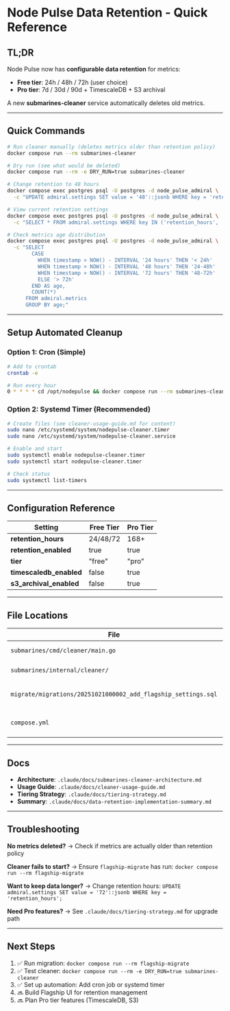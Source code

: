 # Node Pulse Data Retention - Quick Reference

## TL;DR

Node Pulse now has **configurable data retention** for metrics:

- **Free tier**: 24h / 48h / 72h (user choice)
- **Pro tier**: 7d / 30d / 90d + TimescaleDB + S3 archival

A new **submarines-cleaner** service automatically deletes old metrics.

---

## Quick Commands

```bash
# Run cleaner manually (deletes metrics older than retention policy)
docker compose run --rm submarines-cleaner

# Dry run (see what would be deleted)
docker compose run --rm -e DRY_RUN=true submarines-cleaner

# Change retention to 48 hours
docker compose exec postgres psql -U postgres -d node_pulse_admiral \
  -c "UPDATE admiral.settings SET value = '48'::jsonb WHERE key = 'retention_hours';"

# View current retention settings
docker compose exec postgres psql -U postgres -d node_pulse_admiral \
  -c "SELECT * FROM admiral.settings WHERE key IN ('retention_hours', 'retention_enabled');"

# Check metrics age distribution
docker compose exec postgres psql -U postgres -d node_pulse_admiral \
  -c "SELECT
        CASE
          WHEN timestamp > NOW() - INTERVAL '24 hours' THEN '< 24h'
          WHEN timestamp > NOW() - INTERVAL '48 hours' THEN '24-48h'
          WHEN timestamp > NOW() - INTERVAL '72 hours' THEN '48-72h'
          ELSE '> 72h'
        END AS age,
        COUNT(*)
      FROM admiral.metrics
      GROUP BY age;"
```

---

## Setup Automated Cleanup

### Option 1: Cron (Simple)

```bash
# Add to crontab
crontab -e

# Run every hour
0 * * * * cd /opt/nodepulse && docker compose run --rm submarines-cleaner >> /var/log/nodepulse-cleaner.log 2>&1
```

### Option 2: Systemd Timer (Recommended)

```bash
# Create files (see cleaner-usage-guide.md for content)
sudo nano /etc/systemd/system/nodepulse-cleaner.timer
sudo nano /etc/systemd/system/nodepulse-cleaner.service

# Enable and start
sudo systemctl enable nodepulse-cleaner.timer
sudo systemctl start nodepulse-cleaner.timer

# Check status
sudo systemctl list-timers
```

---

## Configuration Reference

| Setting                 | Free Tier | Pro Tier |
| ----------------------- | --------- | -------- |
| **retention_hours**     | 24/48/72  | 168+     |
| **retention_enabled**   | true      | true     |
| **tier**                | "free"    | "pro"    |
| **timescaledb_enabled** | false     | true     |
| **s3_archival_enabled** | false     | true     |

---

## File Locations

| File                                                          | Description                |
| ------------------------------------------------------------- | -------------------------- |
| `submarines/cmd/cleaner/main.go`                              | Cleaner entry point        |
| `submarines/internal/cleaner/`                                | Cleaner logic              |
| `migrate/migrations/20251021000002_add_flagship_settings.sql` | Settings table migration   |
| `compose.yml`                                                 | Cleaner service definition |

---

## Docs

- **Architecture**: `.claude/docs/submarines-cleaner-architecture.md`
- **Usage Guide**: `.claude/docs/cleaner-usage-guide.md`
- **Tiering Strategy**: `.claude/docs/tiering-strategy.md`
- **Summary**: `.claude/docs/data-retention-implementation-summary.md`

---

## Troubleshooting

**No metrics deleted?**
→ Check if metrics are actually older than retention policy

**Cleaner fails to start?**
→ Ensure `flagship-migrate` has run: `docker compose run --rm flagship-migrate`

**Want to keep data longer?**
→ Change retention hours: `UPDATE admiral.settings SET value = '72'::jsonb WHERE key = 'retention_hours';`

**Need Pro features?**
→ See `.claude/docs/tiering-strategy.md` for upgrade path

---

## Next Steps

1. ✅ Run migration: `docker compose run --rm flagship-migrate`
2. ✅ Test cleaner: `docker compose run --rm -e DRY_RUN=true submarines-cleaner`
3. ✅ Set up automation: Add cron job or systemd timer
4. 🔜 Build Flagship UI for retention management
5. 🔜 Plan Pro tier features (TimescaleDB, S3)
